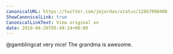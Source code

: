 ```yaml
---
canonicalURL: https://twitter.com/jmjordan/status/12867098408
ShowCanonicalLink: true
CanonicalLinkText: View original on
date: 2010-04-26T05:49:14+00:00
---
```

@gamblingcat very nice! The grandma is awesome.